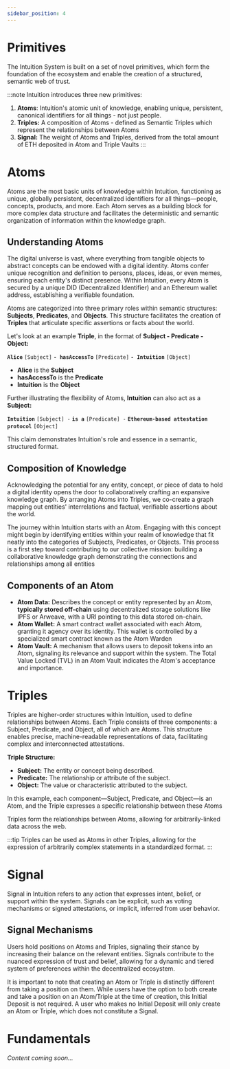 ```yaml
---
sidebar_position: 4
---
```


# Primitives

The Intuition System is built on a set of novel primitives, which form the foundation of the ecosystem and enable the creation of a structured, semantic web of trust. 

:::note
Intuition introduces three new primitives: 

1. **Atoms**: Intuition's atomic unit of knowledge, enabling unique, persistent, canonical identifiers for all things - not just people.
2. **Triples:** A composition of Atoms - defined as Semantic Triples which represent the relationships between Atoms
3. **Signal:** The weight of Atoms and Triples, derived from the total amount of ETH deposited in Atom and Triple Vaults
:::

# Atoms

Atoms are the most basic units of knowledge within Intuition, functioning as unique, globally persistent, decentralized identifiers for all things—people, concepts, products, and more. Each Atom serves as a building block for more complex data structure and facilitates the deterministic and semantic organization of information within the knowledge graph. 

## Understanding Atoms

The digital universe is vast, where everything from tangible objects to abstract concepts can be endowed with a digital identity. Atoms confer unique recognition and definition to persons, places, ideas, or even memes, ensuring each entity's distinct presence. Within Intuition, every Atom is secured by a unique DID (Decentralized Identifier) and an Ethereum wallet address, establishing a verifiable foundation.

Atoms are categorized into three primary roles within semantic structures: **Subjects**, **Predicates**, and **Objects**. This structure facilitates the creation of **Triples** that articulate specific assertions or facts about the world.

Let's look at an example **Triple**, in the format of **Subject - Predicate - Object:**

**`Alice`** `[Subject]` **`- hasAccessTo`** `[Predicate]` **`- Intuition`** `[Object]`

* **Alice** is the **Subject**
* **hasAccessTo** is the **Predicate**
* **Intuition** is the **Object**

Further illustrating the flexibility of Atoms, **Intuition** can also act as a **Subject:**

**`Intuition`** `[Subject] -` **`is a`** `[Predicate] -` **`Ethereum-based attestation protocol`** `[Object]`

This claim demonstrates Intuition's role and essence in a semantic, structured format.

## Composition of Knowledge

Acknowledging the potential for any entity, concept, or piece of data to hold a digital identity opens the door to collaboratively crafting an expansive knowledge graph. By arranging Atoms into Triples, we co-create a graph mapping out entities' interrelations and factual, verifiable assertions about the world.

The journey within Intuition starts with an Atom. Engaging with this concept might begin by identifying entities within your realm of knowledge that fit neatly into the categories of Subjects, Predicates, or Objects. This process is a first step toward contributing to our collective mission: building a collaborative knowledge graph demonstrating the connections and relationships among all entities

## Components of an Atom

* **Atom Data:** Describes the concept or entity represented by an Atom, **typically stored off-chain** using decentralized storage solutions like IPFS or Arweave, with a URI pointing to this data stored on-chain.
* **Atom Wallet:** A smart contract wallet associated with each Atom, granting it agency over its identity. This wallet is controlled by a specialized smart contract known as the Atom Warden
* **Atom Vault:** A mechanism that allows users to deposit tokens into an Atom, signaling its relevance and support within the system. The Total Value Locked (TVL) in an Atom Vault indicates the Atom's acceptance and importance.

# Triples

Triples are higher-order structures within Intuition, used to define relationships between Atoms. Each Triple consists of three components: a Subject, Predicate, and Object, all of which are Atoms. This structure enables precise, machine-readable representations of data, facilitating complex and interconnected attestations.

**Triple Structure:**

* **Subject:** The entity or concept being described.
* **Predicate:** The relationship or attribute of the subject.
* **Object:** The value or characteristic attributed to the subject.

In this example, each component—Subject, Predicate, and Object—is an Atom, and the Triple expresses a specific relationship between these Atoms

Triples form the relationships between Atoms, allowing for arbitrarily-linked data across the web.

:::tip
Triples can be used as Atoms in other Triples, allowing for the expression of arbitrarily complex statements in a standardized format.
:::

# Signal

Signal in Intuition refers to any action that expresses intent, belief, or support within the system. Signals can be explicit, such as voting mechanisms or signed attestations, or implicit, inferred from user behavior.

## Signal Mechanisms

Users hold positions on Atoms and Triples, signaling their stance by increasing their balance on the relevant entities. Signals contribute to the nuanced expression of trust and belief, allowing for a dynamic and tiered system of preferences within the decentralized ecosystem.

It is important to note that creating an Atom or Triple is distinctly different from taking a position on them. While users have the option to both create and take a position on an Atom/Triple at the time of creation, this Initial Deposit is not required. A user who makes no Initial Deposit will only create an Atom or Triple, which does not constitute a Signal.

# Fundamentals

*Content coming soon...* 